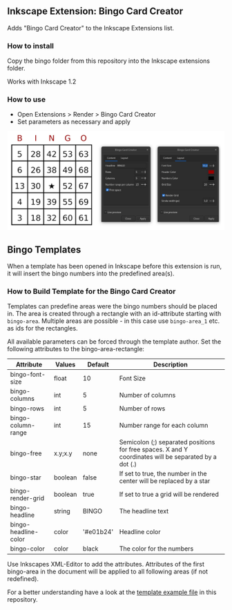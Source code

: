 ## Inkscape Extension: Bingo Card Creator

Adds "Bingo Card Creator" to the Inkscape Extensions list.

### How to install

Copy the bingo folder from this repository into the Inkscape extensions folder.

Works with Inkscape 1.2

### How to use

* Open Extensions > Render > Bingo Card Creator
* Set parameters as necessary and apply

![Bingo params preview](preview.jpg)

## Bingo Templates

When a template has been opened in Inkscape before this extension is run, it will insert the bingo numbers into the predefined area(s).

### How to Build Template for the Bingo Card Creator

Templates can predefine areas were the bingo numbers should be placed in. The area is created through a rectangle with an id-attribute starting with `bingo-area`. Multiple areas are possible - in this case use `bingo-area_1` etc. as ids for the rectangles.

All available parameters can be forced through the template author. Set the following attributes to the bingo-area-rectangle:

|Attribute|Values|Default|Description|
|---|---|---|---|
|bingo-font-size|float|10|Font Size|
|bingo-columns|int|5|Number of columns|
|bingo-rows|int|5|Number of rows|
|bingo-column-range|int|15|Number range for each column|
|bingo-free|x.y;x.y|none|Semicolon (;) separated positions for free spaces. X and Y coordinates will be separated by a dot (.)|
|bingo-star|boolean|false|If set to true, the number in the center will be replaced by a star|
|bingo-render-grid|boolean|true|If set to true a grid will be rendered|
|bingo-headline|string|BINGO|The headline text|
|bingo-headline-color|color|'#e01b24'|Headline color|
|bingo-color|color|black|The color for the numbers|

Use Inkscapes XML-Editor to add the attributes. Attributes of the first bingo-area in the document will be applied to all following areas (if not redefined).

For a better understanding have a look at the [template example file](template_example.svg) in this repository.